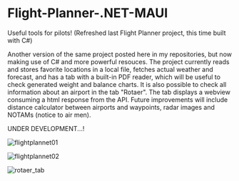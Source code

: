 # Flight-Planner-.NET-MAUI
Useful tools for pilots! (Refreshed last Flight Planner project, this time built with C#)

Another version of the same project posted here in my repositories, but now making use of C# and more powerful resouces.
The project currently reads and stores favorite locations in a local file, fetches actual weather and forecast, and has
a tab with a built-in PDF reader, which will be useful to check generated weight and balance charts. It is also possible
to check all information about an airport in the tab "Rotaer". The tab displays a webview consuming a html response from the API.
Future improvements will include distance calculator between airports and waypoints, radar images and NOTAMs (notice to air men).

UNDER DEVELOPMENT...!

![flightplannet01](https://github.com/fabioweck/Flight-Planner-.NET-MAUI/assets/115494238/e6761edd-a7eb-4bef-abbb-49bb80293008)

![flightplannet02](https://github.com/fabioweck/Flight-Planner-.NET-MAUI/assets/115494238/bdeffcbe-9f3a-41f4-9b67-2eabdf74298d)

![rotaer_tab](https://github.com/fabioweck/Flight-Planner-.NET-MAUI/assets/115494238/3b44a818-1396-4c6e-b4f3-b0a182eb9c7a)

